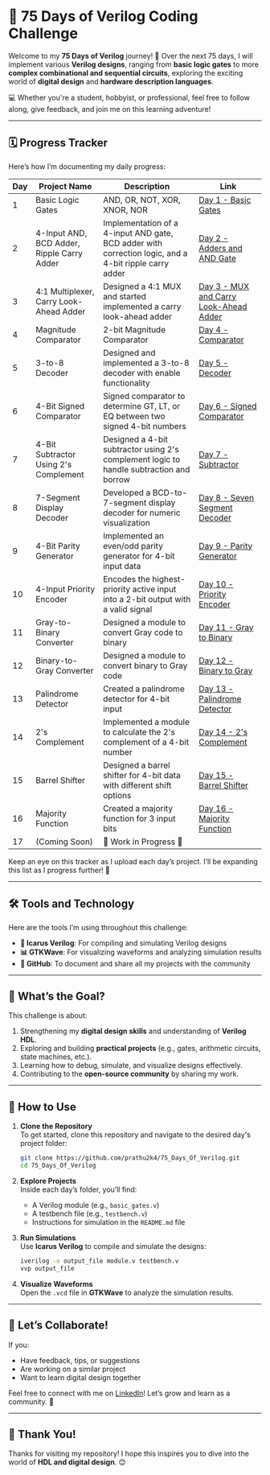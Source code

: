 # 🚀 75 Days of Verilog Coding Challenge  

Welcome to my **75 Days of Verilog** journey! 🎉 Over the next 75 days, I will implement various **Verilog designs**, ranging from **basic logic gates** to more **complex combinational and sequential circuits**, exploring the exciting world of **digital design** and **hardware description languages**.  

💻 Whether you're a student, hobbyist, or professional, feel free to follow along, give feedback, and join me on this learning adventure!  

---

## 🗓️ Progress Tracker  
Here’s how I’m documenting my daily progress:  

| Day | Project Name            | Description                          | Link                          |
|-----|-------------------------|--------------------------------------|-------------------------------|
|  1  | Basic Logic Gates       | AND, OR, NOT, XOR, XNOR, NOR         | [Day 1 - Basic Gates](./Day01)  |
|  2  | 4-Input AND, BCD Adder, Ripple Carry Adder | Implementation of a 4-input AND gate, BCD adder with correction logic, and a 4-bit ripple carry adder | [Day 2 - Adders and AND Gate](./Day02) |
|  3  | 4:1 Multiplexer, Carry Look-Ahead Adder | Designed a 4:1 MUX and started implemented a carry look-ahead adder | [Day 3 - MUX and Carry Look-Ahead Adder](./Day03) |
|  4  | Magnitude Comparator     | 2-bit Magnitude Comparator                     | [Day 4 - Comparator](./Day04)  |
|  5  | 3-to-8 Decoder          | Designed and implemented a 3-to-8 decoder with enable functionality | [Day 5 - Decoder](./Day05)    |
|  6  | 4-Bit Signed Comparator   | Signed comparator to determine GT, LT, or EQ between two signed 4-bit numbers | [Day 6 - Signed Comparator](./Day06) |
|  7  | 4-Bit Subtractor Using 2's Complement | Designed a 4-bit subtractor using 2's complement logic to handle subtraction and borrow | [Day 7 - Subtractor](./Day07) |
|  8  | 7-Segment Display Decoder  | Developed a BCD-to-7-segment display decoder for numeric visualization | [Day 8 - Seven Segment Decoder](./Day08)  |
|  9  | 4-Bit Parity Generator | Implemented an even/odd parity generator for 4-bit input data | [Day 9 - Parity Generator](./Day09) |
| 10  | 4-Input Priority Encoder          | Encodes the highest-priority active input into a 2-bit output with a valid signal | [Day 10 - Priority Encoder](./Day10) |
| 11  | Gray-to-Binary Converter         | Designed a module to convert Gray code to binary | [Day 11 - Gray to Binary](./Day11) |
| 12  | Binary-to-Gray Converter         | Designed a module to convert binary to Gray code | [Day 12 - Binary to Gray](./Day12) |
| 13  | Palindrome Detector             | Created a palindrome detector for 4-bit input | [Day 13 - Palindrome Detector](./Day13) |
| 14  | 2's Complement                   | Implemented a module to calculate the 2's complement of a 4-bit number | [Day 14 - 2's Complement](./Day14) |
| 15  | Barrel Shifter                   | Designed a barrel shifter for 4-bit data with different shift options | [Day 15 - Barrel Shifter](./Day15) |
| 16  | Majority Function               | Created a majority function for 3 input bits | [Day 16 - Majority Function](./Day16) |
| 17  | (Coming Soon)                     | 🚧 Work in Progress 🚧 |  |

Keep an eye on this tracker as I upload each day’s project. I’ll be expanding this list as I progress further! 🚀  

---

## 🛠️ Tools and Technology  
Here are the tools I’m using throughout this challenge:  

- **🔧 Icarus Verilog**: For compiling and simulating Verilog designs  
- **📊 GTKWave**: For visualizing waveforms and analyzing simulation results  
- **📁 GitHub**: To document and share all my projects with the community  

---

## 🎯 What’s the Goal?  
This challenge is about:  
1. Strengthening my **digital design skills** and understanding of **Verilog HDL**.  
2. Exploring and building **practical projects** (e.g., gates, arithmetic circuits, state machines, etc.).  
3. Learning how to debug, simulate, and visualize designs effectively.  
4. Contributing to the **open-source community** by sharing my work.  

---

## 🔗 How to Use  
1. **Clone the Repository**  
   To get started, clone this repository and navigate to the desired day's project folder:  
   ```bash
   git clone https://github.com/prathu2k4/75_Days_Of_Verilog.git
   cd 75_Days_Of_Verilog
   ```

2. **Explore Projects**  
   Inside each day’s folder, you’ll find:  
   - A Verilog module (e.g., `basic_gates.v`)  
   - A testbench file (e.g., `testbench.v`)  
   - Instructions for simulation in the `README.md` file  

3. **Run Simulations**  
   Use **Icarus Verilog** to compile and simulate the designs:  
   ```bash
   iverilog -o output_file module.v testbench.v  
   vvp output_file  
   ```  

4. **Visualize Waveforms**  
   Open the `.vcd` file in **GTKWave** to analyze the simulation results.  

---

## 🤝 Let’s Collaborate!  
If you:  
- Have feedback, tips, or suggestions  
- Are working on a similar project  
- Want to learn digital design together  

Feel free to connect with me on [LinkedIn](https://www.linkedin.com/in/pratham-jainvs)! Let’s grow and learn as a community. 🌱  

---

## 🙌 Thank You!  
Thanks for visiting my repository! I hope this inspires you to dive into the world of **HDL and digital design**. 😊
